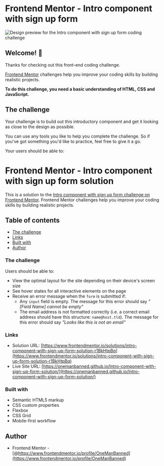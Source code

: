 # Frontend Mentor - Intro component with sign up form

![Design preview for the Intro component with sign up form coding challenge](./design/desktop-preview.jpg)

## Welcome! 👋

Thanks for checking out this front-end coding challenge.

[Frontend Mentor](https://www.frontendmentor.io) challenges help you improve your coding skills by building realistic projects.

**To do this challenge, you need a basic understanding of HTML, CSS and JavaScript.**

## The challenge

Your challenge is to build out this introductory component and get it looking as close to the design as possible.

You can use any tools you like to help you complete the challenge. So if you've got something you'd like to practice, feel free to give it a go.

Your users should be able to:

# Frontend Mentor - Intro component with sign up form solution

This is a solution to the [Intro component with sign up form challenge on Frontend Mentor](https://www.frontendmentor.io/challenges/intro-component-with-signup-form-5cf91bd49edda32581d28fd1). Frontend Mentor challenges help you improve your coding skills by building realistic projects. 

## Table of contents

  - [The challenge](#the-challenge)
  - [Links](#links)
  - [Built with](#built-with)
  - [Author](#author)


### The challenge

Users should be able to:

- View the optimal layout for the site depending on their device's screen size
- See hover states for all interactive elements on the page
- Receive an error message when the `form` is submitted if:
  - Any `input` field is empty. The message for this error should say *"[Field Name] cannot be empty"*
  - The email address is not formatted correctly (i.e. a correct email address should have this structure: `name@host.tld`). The message for this error should say *"Looks like this is not an email"*

### Links

- Solution URL: [https://www.frontendmentor.io/solutions/intro-component-with-sign-up-form-solution-r1BkHtpBq](https://www.frontendmentor.io/solutions/intro-component-with-sign-up-form-solution-r1BkHtpBq)
- Live Site URL: [https://onemanbanned.github.io/Intro-component-with-sign-up-form-solution/](https://onemanbanned.github.io/Intro-component-with-sign-up-form-solution/)

### Built with

- Semantic HTML5 markup
- CSS custom properties
- Flexbox
- CSS Grid
- Mobile-first workflow

## Author

- Frontend Mentor - [@https://www.frontendmentor.io/profile/OneManBanned](https://www.frontendmentor.io/profile/OneManBanned)


